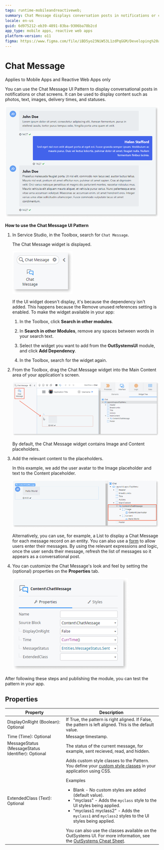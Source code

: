 ```yaml
---
tags: runtime-mobileandreactiveweb;
summary: Chat Message displays conversation posts in notifications or chat screens.
locale: en-us
guid: 6d975212-eb39-4891-83ba-9306ba78b2cd
app_type: mobile apps, reactive web apps
platform-version: o11
figma: https://www.figma.com/file/iBD5yo23NiW53L1zdPqGGM/Developing%20an%20Application?node-id=1295:18292
---
```


# Chat Message

<div class="info" markdown="1">

Applies to Mobile Apps and Reactive Web Apps only

</div>

You can use the Chat Message UI Pattern to display conversational posts in notifications or chat screens. It can be used to display content such as photos, text, images, delivery times, and statuses.

![](<images/chatmessage-3.png>)

**How to use the Chat Message UI Pattern**

1. In Service Studio, in the Toolbox, search for `Chat Message`.
  
    The Chat Message widget is displayed.

    ![](<images/chatmessage-1-ss.png>)

    If the UI widget doesn't display, it's because the dependency isn't added. This happens because the Remove unused references setting is enabled. To make the widget available in your app:

    1. In the Toolbox, click **Search in other modules**.

    1. In **Search in other Modules**, remove any spaces between words in your search text.
    
    1. Select the widget you want to add from the **OutSystemsUI** module, and click **Add Dependency**. 
    
    1. In the Toolbox, search for the widget again.

1. From the Toolbox, drag the Chat Message widget into the Main Content area of your application's screen.

    ![](<images/chatmessage-2-ss.png>)

    By default, the Chat Message widget contains Image and Content placeholders.

1. Add the relevant content to the placeholders.

    In this example, we add the user avatar to the Image placeholder and text to the Content placeholder. 

    ![](<images/chatmessage-4-ss.png>)

    Alternatively, you can use, for example, a List to display a Chat Message for each message record on an entity. You can also use a [form](../../../../../develop/ui/forms/form-use.md) to allow users enter their messages. By using the relevant expressions and logic, once the user sends their message, refresh the list of messages so it appears as a conversational post.

1. You can customize the Chat Message's look and feel by setting the (optional) properties on the **Properties** tab.

    ![](<images/chatmessage-5-ss.png>)

After following these steps and publishing the module, you can test the pattern in your app.

## Properties

| Property                                           | Description                                                                                                                                                                                                                                                                                                                                                                                                                                                                                                                                                                                                                          |
|----------------------------------------------------|--------------------------------------------------------------------------------------------------------------------------------------------------------------------------------------------------------------------------------------------------------------------------------------------------------------------------------------------------------------------------------------------------------------------------------------------------------------------------------------------------------------------------------------------------------------------------------------------------------------------------------------|
| DisplayOnRight (Boolean): Optional                 | If True, the pattern is right aligned. If False, the pattern is left aligned. This is the default value.                                                                                                                                                                                                                                                                                                                                                                                                                                                                                                                             |
| Time (Time): Optional                              | Message timestamp.                                                                                                                                                                                                                                                                                                                                                                                                                                                                                                                                                                                                                   |
| MessageStatus (MessageStatus Identifier): Optional | The status of the current message, for example, sent recieved, read, and hidden.                                                                                                                                                                                                                                                                                                                                                                                                                                                                                                                                                     |
| ExtendedClass (Text): Optional                     | Adds custom style classes to the Pattern. You define your [custom style classes](../../../../../develop/ui/look-feel/css.md) in your application using CSS. <p>Examples <ul><li>Blank - No custom styles are added (default value).</li><li>"myclass" - Adds the ``myclass`` style to the UI styles being applied.</li><li>"myclass1 myclass2" - Adds the ``myclass1`` and ``myclass2`` styles to the UI styles being applied.</li></ul></p>You can also use the classes available on the OutSystems UI. For more information, see the [OutSystems Cheat Sheet](https://outsystemsui.outsystems.com/OutSystemsUIWebsite/CheatSheet). |
